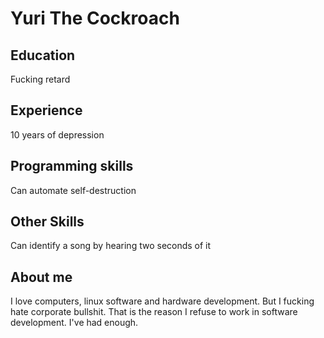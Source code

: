 # Yuri The Cockroach
## Education

Fucking retard

## Experience

10 years of depression

## Programming skills

Can automate self-destruction

## Other Skills

Can identify a song by hearing two seconds of it

## About me

I love computers, linux software and hardware development. But I fucking hate corporate bullshit. That is the reason I refuse to work in software development. I've had enough.
